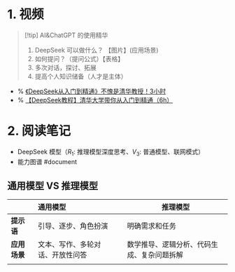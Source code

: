 # 1. 视频 
> [!tip] AI&ChatGPT 的使用精华
> 1. DeepSeek 可以做什么？ 【图片】(应用场景)
> 2. 如何提问？（提问公式）【表格】
> 3. 多次对话，探讨、拓展
> 4. 提高个人知识储备（人才是主体）



- %  [《DeepSeek从入门到精通》不愧是清华教授！3小时](https://www.bilibili.com/video/BV1sAPTefEaB/?spm_id_from=333.1007.tianma.1-3-3.click)
- % [【DeepSeek教程】清华大学带你从入门到精通（6h）](https://www.bilibili.com/video/BV1b8AkePEw4?spm_id_from=333.788.recommend_more_video.0&vd_source=d1167fc706d8bb4a356a82d19d9d3304)
# 2. 阅读笔记 
- DeepSeek 模型（$R_1$: 推理模型深度思考、$V_3$: 普通模型、联网模式）
- 能力图谱 #document

## 通用模型 VS 推理模型
|          | 通用模型             |     | 推理模型                  |
| :------- | :--------------- | :-- | --------------------- |
| **提示语**  | 引导、逐步、角色扮演       |     | 明确需求和任务               |
| **应用场景** | 文本、写作、多轮对话、开放性问答 |     | 数学推导、逻辑分析、代码生成、复杂问题拆解 |
|          |                  |     |                       |
